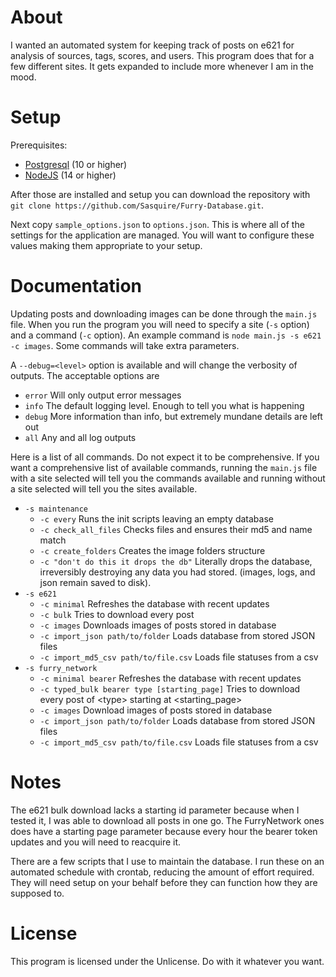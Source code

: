 # About

I wanted an automated system for keeping track of posts on e621 for analysis of sources, tags, scores, and users. This program does that for a few different sites. It gets expanded to include more whenever I am in the mood.

# Setup
Prerequisites:
* [Postgresql](https://www.postgresql.org/) (10 or higher)
* [NodeJS](https://nodejs.org/en/) (14 or higher)

After those are installed and setup you can download the repository with `git clone https://github.com/Sasquire/Furry-Database.git`.

Next copy `sample_options.json` to `options.json`. This is where all of the settings for the application are managed. You will want to configure these values making them appropriate to your setup.

# Documentation

Updating posts and downloading images can be done through the `main.js` file. When you run the program you will need to specify a site (`-s` option) and a command (`-c` option). An example command is `node main.js -s e621 -c images`. Some commands will take extra parameters.

A `--debug=<level>` option is available and will change the verbosity of outputs. The acceptable options are
* `error` Will only output error messages
* `info` The default logging level. Enough to tell you what is happening
* `debug` More information than info, but extremely mundane details are left out
* `all` Any and all log outputs

Here is a list of all commands. Do not expect it to be comprehensive. If you want a comprehensive list of available commands, running the `main.js` file with a site selected will tell you the commands available and running without a site selected will tell you the sites available.

* `-s maintenance`
  * `-c every` Runs the init scripts leaving an empty database
  * `-c check_all_files` Checks files and ensures their md5 and name match
  * `-c create_folders` Creates the image folders structure
  * `-c "don't do this it drops the db"` Literally drops the database, irreversibly destroying any data you had stored. (images, logs, and json remain saved to disk).
* `-s e621`
  * `-c minimal` Refreshes the database with recent updates
  * `-c bulk` Tries to download every post
  * `-c images` Downloads images of posts stored in database
  * `-c import_json path/to/folder` Loads database from stored JSON files
  * `-c import_md5_csv path/to/file.csv` Loads file statuses from a csv
* `-s furry_network`
  * `-c minimal bearer` Refreshes the database with recent updates
  * `-c typed_bulk bearer type [starting_page]` Tries to download every post of \<type\> starting at \<starting_page\>
  * `-c images` Download images of posts stored in database
  * `-c import_json path/to/folder` Loads database from stored JSON files
  * `-c import_md5_csv path/to/file.csv` Loads file statuses from a csv

# Notes
The e621 bulk download lacks a starting id parameter because when I tested it, I was able to download all posts in one go. The FurryNetwork ones does have a starting page parameter because every hour the bearer token updates and you will need to reacquire it.

There are a few scripts that I use to maintain the database. I run these on an automated schedule with crontab, reducing the amount of effort required. They will need setup on your behalf before they can function how they are supposed to.

# License
This program is licensed under the Unlicense. Do with it whatever you want.